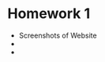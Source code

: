 # Homework 1

* Screenshots of Website
* <img  scr="assets/screenshots/website1.png" width="300">
* <img  scr="assets/screenshots/website2.png" width="300">